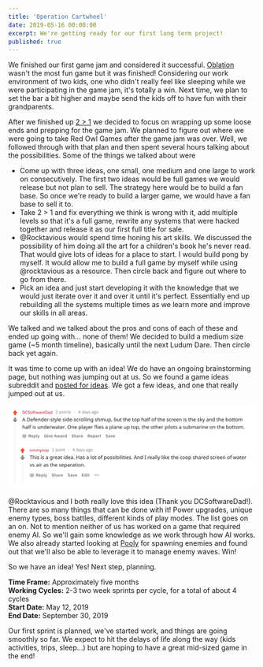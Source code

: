 ```yaml
---
title: 'Operation Cartwheel'
date: 2019-05-16 00:00:00
excerpt: We're getting ready for our first long term project!
published: true
---
```


We finished our first game jam and considered it successful.  [Oblation](https://redowlgames.com/project/ld44) wasn't the most fun game but it was finished!  Considering our work environment of two kids, one who didn't really feel like sleeping while we were participating in the game jam, it's totally a win.  Next time, we plan to set the bar a bit higher and maybe send the kids off to have fun with their grandparents.

After we finished up [2 > 1](https://redowlgames.com/project/2gt1) we decided to focus on wrapping up some loose ends and prepping for the game jam.  We planned to figure out where we were going to take Red Owl Games after the game jam was over.  Well, we followed through with that plan and then spent several hours talking about the possibilities.  Some of the things we talked about were

* Come up with three ideas, one small, one medium and one large to work on consecutively.  The first two ideas would be full games we would release but not plan to sell.  The strategy here would be to build a fan base.  So once we're ready to build a larger game, we would have a fan base to sell it to.
* Take 2 > 1 and fix everything we think is wrong with it, add multiple levels so that it's a full game, rewrite any systems that were hacked together and release it as our first full title for sale.
* @Rocktavious would spend time honing his art skills.  We discussed the possibility of him doing all the art for a children's book he's never read.  That would give lots of ideas for a place to start.  I would build pong by myself.  It would allow me to build a full game by myself while using @rocktavious as a resource.  Then circle back and figure out where to go from there.
* Pick an idea and just start developing it with the knowledge that we would just iterate over it and over it until it's perfect.  Essentially end up rebuilding all the systems multiple times as we learn more and improve our skills in all areas.

We talked and we talked about the pros and cons of each of these and ended up going with... none of them!  We decided to build a medium size game (~5 month timeline), basically until the next Ludum Dare.  Then circle back yet again.

It was time to come up with an idea!  We do have an ongoing brainstorming page, but nothing was jumping out at us.  So we found a game ideas subreddit and [posted for ideas](https://www.reddit.com/r/gameideas/comments/blut96/red_owl_games_is_looking_for_your_coop_game_ideas/).  We got a few ideas, and one that really jumped out at us.

![A Defender-style side-scrolling shmup, but the top half of the screen is the sky and the bottom half is underwater. One player flies a plane up top, the other pilots a submarine on the bottom.](/images/posts/operation-cartwheel-reddit-idea.png)

@Rocktavious and I both really love this idea (Thank you DCSoftwareDad!).  There are so many things that can be done with it!  Power upgrades, unique enemy types, boss battles, different kinds of play modes.  The list goes on an on.  Not to mention neither of us has worked on a game that required enemy AI.  So we'll gain some knowledge as we work through how AI works.  We also already started looking at [Pooly](https://assetstore.unity.com/packages/tools/utilities/pooly-professional-pooling-system-82941) for spawning enemies and found out that we'll also be able to leverage it to manage enemy waves.  Win!

So we have an idea!  Yes!  Next step, planning.

**Time Frame:**  Approximately five months  
**Working Cycles:**  2-3 two week sprints per cycle, for a total of about 4 cycles  
**Start Date:** May 12, 2019  
**End Date:** September 30, 2019  

Our first sprint is planned, we've started work, and things are going smoothly so far.  We expect to hit the delays of life along the way (kids activities, trips, sleep...) but are hoping to have a great mid-sized game in the end!

